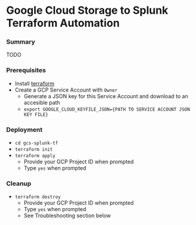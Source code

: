 # Google Cloud Storage to Splunk Terraform Automation
### Summary
TODO

### Prerequisites
* Install [terraform](https://learn.hashicorp.com/terraform/getting-started/install.html)
* Create a GCP Service Account with `Owner`
	* Generate a JSON key for this Service Account and download to an accesible path
	* `export GOOGLE_CLOUD_KEYFILE_JSON={PATH TO SERVICE ACCOUNT JSON KEY FILE}`

### Deployment
* `cd gcs-splunk-tf`
* `terraform init`
* `terraform apply`
	* Provide your GCP Project ID when prompted
	* Type `yes` when prompted

### Cleanup
* `terraform destroy`
	* Provide your GCP Project ID when prompted
	* Type `yes` when prompted
	* See Troubleshooting section below